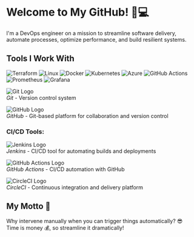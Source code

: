 # Welcome to My GitHub! 🚀💻
I'm a DevOps engineer on a mission to streamline software delivery, automate processes, optimize performance, and build resilient systems.

## Tools I Work With
![Terraform](https://img.shields.io/badge/Terraform-7B42BC?style=for-the-badge&logo=terraform&logoColor=white)
![Linux](https://img.shields.io/badge/Linux-FCC624?style=for-the-badge&logo=linux&logoColor=black)
![Docker](https://img.shields.io/badge/Docker-2496ED?style=for-the-badge&logo=docker&logoColor=white)
![Kubernetes](https://img.shields.io/badge/Kubernetes-326CE5?style=for-the-badge&logo=kubernetes&logoColor=white)
![Azure](https://img.shields.io/badge/Azure-0078D4?style=for-the-badge&logo=microsoft-azure&logoColor=white)
![GitHub Actions](https://img.shields.io/badge/GitHub_Actions-2088FF?style=for-the-badge&logo=github-actions&logoColor=white)
![Prometheus](https://img.shields.io/badge/Prometheus-E6522C?style=for-the-badge&logo=prometheus&logoColor=white)
![Grafana](https://img.shields.io/badge/Grafana-F46800?style=for-the-badge&logo=grafana&logoColor=white)

![Git Logo](https://upload.wikimedia.org/wikipedia/commons/thumb/6/60/Git_logo_2016.svg/1280px-Git_logo_2016.svg.png)  
*Git* - Version control system

![GitHub Logo](https://upload.wikimedia.org/wikipedia/commons/9/91/Octicons-mark-github.svg)  
*GitHub* - Git-based platform for collaboration and version control

### CI/CD Tools:
![Jenkins Logo](https://upload.wikimedia.org/wikipedia/commons/thumb/3/3a/Jenkins_logo.svg/600px-Jenkins_logo.svg.png)  
*Jenkins* - CI/CD tool for automating builds and deployments

![GitHub Actions Logo](https://upload.wikimedia.org/wikipedia/commons/a/a7/GitHub_Actions_logo.svg)  
*GitHub Actions* - CI/CD automation with GitHub

![CircleCI Logo](https://upload.wikimedia.org/wikipedia/commons/a/a1/CircleCI_logo.svg)  
*CircleCI* - Continuous integration and delivery platform


## My Motto 🎯
Why intervene manually when you can trigger things automatically? 😎  
Time is money 💰, so streamline it dramatically!
